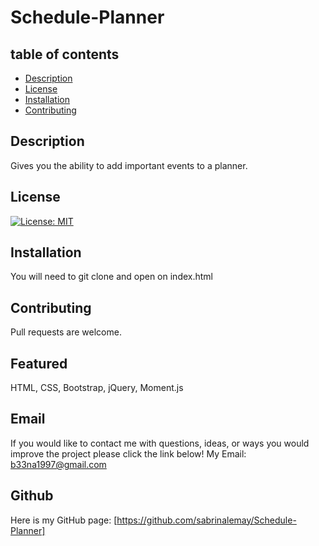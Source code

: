 # Schedule-Planner
## table of contents
- [Description](#description)
- [License](#license)
- [Installation](#installation)
- [Contributing](#contibuting)
## Description
Gives you the ability to add important events to a planner.
## License
[![License: MIT](https://img.shields.io/badge/License-MIT-yellow.svg)](https://opensource.org/licenses/MIT)
## Installation
You will need to git clone and open on index.html
## Contributing
Pull requests are welcome.
## Featured
HTML, CSS, Bootstrap, jQuery, Moment.js
## Email
If you would like to contact me with questions, ideas, or ways you would improve the project please click the link below!
  My Email: [b33na1997@gmail.com](mailto:b33na1997@gmail.com)
## Github
Here is my GitHub page: [https://github.com/sabrinalemay/Schedule-Planner]
